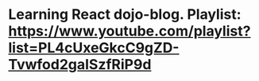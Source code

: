 # Learning React dojo-blog. Playlist: https://www.youtube.com/playlist?list=PL4cUxeGkcC9gZD-Tvwfod2gaISzfRiP9d
